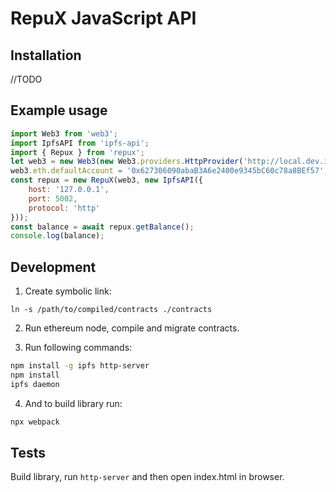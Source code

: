 # RepuX JavaScript API

## Installation
//TODO

## Example usage
```javascript
import Web3 from 'web3';
import IpfsAPI from 'ipfs-api';
import { Repux } from 'repux';
let web3 = new Web3(new Web3.providers.HttpProvider('http://local.dev.ico.repux:8545'));
web3.eth.defaultAccount = '0x627306090abaB3A6e2400e9345bC60c78a8BEf57';
const repux = new RepuX(web3, new IpfsAPI({
    host: '127.0.0.1',
    port: 5002,
    protocol: 'http'
}));
const balance = await repux.getBalance();
console.log(balance);
```

## Development
1. Create symbolic link:
```
ln -s /path/to/compiled/contracts ./contracts 
```

2. Run ethereum node, compile and migrate contracts.

3. Run following commands:
```bash
npm install -g ipfs http-server
npm install
ipfs daemon
```

4. And to build library run:
```bash
npx webpack
```

## Tests
Build library, run `http-server` and then open index.html in browser.
